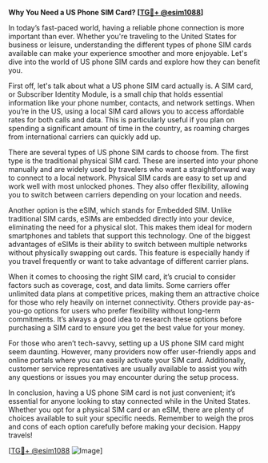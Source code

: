 **Why You Need a US Phone SIM Card? [[TG💪+ @esim1088](https://t.me/s/esim1088)]**

In today’s fast-paced world, having a reliable phone connection is more important than ever. Whether you're traveling to the United States for business or leisure, understanding the different types of phone SIM cards available can make your experience smoother and more enjoyable. Let's dive into the world of US phone SIM cards and explore how they can benefit you.

First off, let's talk about what a US phone SIM card actually is. A SIM card, or Subscriber Identity Module, is a small chip that holds essential information like your phone number, contacts, and network settings. When you’re in the US, using a local SIM card allows you to access affordable rates for both calls and data. This is particularly useful if you plan on spending a significant amount of time in the country, as roaming charges from international carriers can quickly add up.

There are several types of US phone SIM cards to choose from. The first type is the traditional physical SIM card. These are inserted into your phone manually and are widely used by travelers who want a straightforward way to connect to a local network. Physical SIM cards are easy to set up and work well with most unlocked phones. They also offer flexibility, allowing you to switch between carriers depending on your location and needs.

Another option is the eSIM, which stands for Embedded SIM. Unlike traditional SIM cards, eSIMs are embedded directly into your device, eliminating the need for a physical slot. This makes them ideal for modern smartphones and tablets that support this technology. One of the biggest advantages of eSIMs is their ability to switch between multiple networks without physically swapping out cards. This feature is especially handy if you travel frequently or want to take advantage of different carrier plans.

When it comes to choosing the right SIM card, it’s crucial to consider factors such as coverage, cost, and data limits. Some carriers offer unlimited data plans at competitive prices, making them an attractive choice for those who rely heavily on internet connectivity. Others provide pay-as-you-go options for users who prefer flexibility without long-term commitments. It’s always a good idea to research these options before purchasing a SIM card to ensure you get the best value for your money.

For those who aren’t tech-savvy, setting up a US phone SIM card might seem daunting. However, many providers now offer user-friendly apps and online portals where you can easily activate your SIM card. Additionally, customer service representatives are usually available to assist you with any questions or issues you may encounter during the setup process.

In conclusion, having a US phone SIM card is not just convenient; it’s essential for anyone looking to stay connected while in the United States. Whether you opt for a physical SIM card or an eSIM, there are plenty of choices available to suit your specific needs. Remember to weigh the pros and cons of each option carefully before making your decision. Happy travels!

[[TG💪+ @esim1088](https://t.me/s/esim1088) ![Image](https://i.postimg.cc/Y0z9fWf4/image.png)]